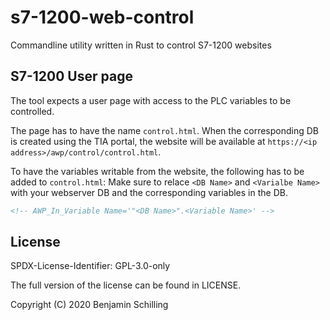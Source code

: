 # s7-1200-web-control
Commandline utility written in Rust to control S7-1200 websites


## S7-1200 User page

The tool expects a user page with access to the PLC variables to be controlled.

The page has to have the name `control.html`.
When the corresponding DB is created using the TIA portal, the website will be available at `https://<ip address>/awp/control/control.html`.

To have the variables writable from the website, the following has to be added to `control.html`:
Make sure to relace `<DB Name>` and `<Varialbe Name>` with your webserver DB and the corresponding variables in the DB.

```html
<!-- AWP_In_Variable Name='"<DB Name>".<Variable Name>' -->
```

## License
SPDX-License-Identifier: GPL-3.0-only

The full version of the license can be found in LICENSE.

Copyright (C) 2020 Benjamin Schilling